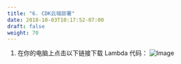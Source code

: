 ```yaml
---
title: "6. CDK云端部署"
date: 2018-10-03T10:17:52-07:00
draft: false
weight: 70
---
```


1. 在你的电脑上点击以下链接下载 Lambda 代码：
    ![Image](/images/070_deploy/deploy-architect.png)

